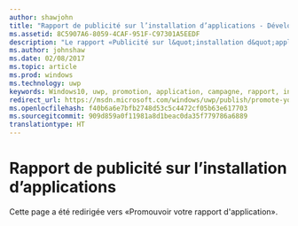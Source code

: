 ```yaml
---
author: shawjohn
title: "Rapport de publicité sur l’installation d’applications - Développement d&quot;applications UWP"
ms.assetid: 8C5907A6-8059-4CAF-951F-C97301A5EEDF
description: "Le rapport «Publicité sur l&quot;installation d&quot;applications», accessible depuis le tableau de bord du centre de développement Windows, vous permet d&quot;évaluer les performances des campagnes publicitaires de votre application."
ms.author: johnshaw
ms.date: 02/08/2017
ms.topic: article
ms.prod: windows
ms.technology: uwp
keywords: Windows10, uwp, promotion, application, campagne, rapport, installations
redirect_url: https://msdn.microsoft.com/windows/uwp/publish/promote-your-app-report
ms.openlocfilehash: f40b6a6e7bfb2748d53c5c4472cf05b63e617703
ms.sourcegitcommit: 909d859a0f11981a8d1beac0da35f779786a6889
translationtype: HT
---
```

# <a name="app-install-ads-report"></a>Rapport de publicité sur l’installation d’applications
 
Cette page a été redirigée vers «Promouvoir votre rapport d'application».
 
